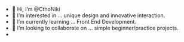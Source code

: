 - 👋 Hi, I’m @CthoNiki
- 👀 I’m interested in ... unique design and innovative interaction.
- 🌱 I’m currently learning ... Front End Development.
- 💞️ I’m looking to collaborate on ... simple beginner/practice projects.
- 
<!---
CthoNiki/CthoNiki is a ✨ special ✨ repository because its `README.md` (this file) appears on your GitHub profile.
You can click the Preview link to take a look at your changes.
--->
